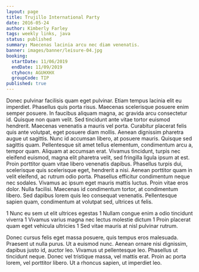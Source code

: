 ```yaml
---
layout: page
title: Trujillo International Party
date: 2016-05-24
author: Kimberly Farley
tags: weekly links, java
status: published
summary: Maecenas lacinia arcu nec diam venenatis.
banner: images/banner/leisure-04.jpg
booking:
  startDate: 11/06/2019
  endDate: 11/09/2019
  ctyhocn: AGUHXHX
  groupCode: TIP
published: true
---
```

Donec pulvinar facilisis quam eget pulvinar. Etiam tempus lacinia elit eu imperdiet. Phasellus quis porta risus. Maecenas scelerisque posuere enim semper posuere. In faucibus aliquam magna, ac gravida arcu consectetur id. Quisque non quam velit. Sed tincidunt ante vitae tortor euismod hendrerit. Maecenas venenatis a mauris vel porta. Curabitur placerat felis quis ante volutpat, eget posuere diam mollis.
Aenean dignissim pharetra augue ut sagittis. Nunc id accumsan libero, at posuere mauris. Quisque sed sagittis quam. Pellentesque sit amet tellus elementum, condimentum arcu a, tempor quam. Aliquam at accumsan erat. Vivamus tincidunt, turpis nec eleifend euismod, magna elit pharetra velit, sed fringilla ligula ipsum at est. Proin porttitor quam vitae libero venenatis dapibus. Phasellus turpis dui, scelerisque quis scelerisque eget, hendrerit a nisi. Aenean porttitor quam in velit eleifend, ac rutrum odio porta. Phasellus efficitur condimentum neque nec sodales. Vivamus ac ipsum eget mauris mattis luctus. Proin vitae eros dolor. Nulla facilisi. Maecenas id condimentum tortor, at condimentum libero. Sed dapibus lorem quis leo consequat venenatis. Pellentesque sapien quam, condimentum at volutpat sed, ultrices ut felis.

1 Nunc eu sem ut elit ultrices egestas
1 Nullam congue enim a odio tincidunt viverra
1 Vivamus varius magna nec lectus molestie dictum
1 Proin placerat quam eget vehicula ultricies
1 Sed vitae mauris at nisl pulvinar rutrum.

Donec cursus felis eget massa posuere, quis tempus eros malesuada. Praesent ut nulla purus. Ut a euismod nunc. Aenean ornare nisi dignissim, dapibus justo id, auctor leo. Vivamus ut pellentesque leo. Phasellus ut tincidunt neque. Donec vel tristique massa, vel mattis erat. Proin ac porta lorem, vel porttitor libero. Ut a rhoncus sapien, ut imperdiet leo.
